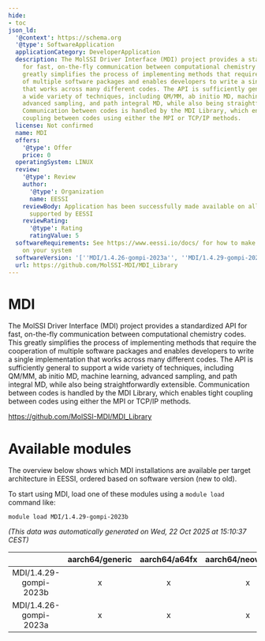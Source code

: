 ```yaml
---
hide:
- toc
json_ld:
  '@context': https://schema.org
  '@type': SoftwareApplication
  applicationCategory: DeveloperApplication
  description: The MolSSI Driver Interface (MDI) project provides a standardized API
    for fast, on-the-fly communication between computational chemistry codes. This
    greatly simplifies the process of implementing methods that require the cooperation
    of multiple software packages and enables developers to write a single implementation
    that works across many different codes. The API is sufficiently general to support
    a wide variety of techniques, including QM/MM, ab initio MD, machine learning,
    advanced sampling, and path integral MD, while also being straightforwardly extensible.
    Communication between codes is handled by the MDI Library, which enables tight
    coupling between codes using either the MPI or TCP/IP methods.
  license: Not confirmed
  name: MDI
  offers:
    '@type': Offer
    price: 0
  operatingSystem: LINUX
  review:
    '@type': Review
    author:
      '@type': Organization
      name: EESSI
    reviewBody: Application has been successfully made available on all architectures
      supported by EESSI
    reviewRating:
      '@type': Rating
      ratingValue: 5
  softwareRequirements: See https://www.eessi.io/docs/ for how to make EESSI available
    on your system
  softwareVersion: '[''MDI/1.4.26-gompi-2023a'', ''MDI/1.4.29-gompi-2023b'']'
  url: https://github.com/MolSSI-MDI/MDI_Library
---
```


MDI
===


The MolSSI Driver Interface (MDI) project provides a standardized API for fast, on-the-fly communication between computational chemistry codes. This greatly simplifies the process of implementing methods that require the cooperation of multiple software packages and enables developers to write a single implementation that works across many different codes. The API is sufficiently general to support a wide variety of techniques, including QM/MM, ab initio MD, machine learning, advanced sampling, and path integral MD, while also being straightforwardly extensible. Communication between codes is handled by the MDI Library, which enables tight coupling between codes using either the MPI or TCP/IP methods.

https://github.com/MolSSI-MDI/MDI_Library
# Available modules


The overview below shows which MDI installations are available per target architecture in EESSI, ordered based on software version (new to old).

To start using MDI, load one of these modules using a `module load` command like:

```shell
module load MDI/1.4.29-gompi-2023b
```

*(This data was automatically generated on Wed, 22 Oct 2025 at 15:10:37 CEST)*

| |aarch64/generic|aarch64/a64fx|aarch64/neoverse_n1|aarch64/neoverse_v1|aarch64/nvidia/grace|x86_64/generic|x86_64/amd/zen2|x86_64/amd/zen3|x86_64/amd/zen4|x86_64/intel/cascadelake|x86_64/intel/haswell|x86_64/intel/icelake|x86_64/intel/sapphirerapids|x86_64/intel/skylake_avx512|
| :---: | :---: | :---: | :---: | :---: | :---: | :---: | :---: | :---: | :---: | :---: | :---: | :---: | :---: | :---: |
|MDI/1.4.29-gompi-2023b|x|x|x|x|x|x|x|x|x|x|x|x|x|x|
|MDI/1.4.26-gompi-2023a|x|x|x|x|x|x|x|x|x|x|x|x|x|x|
